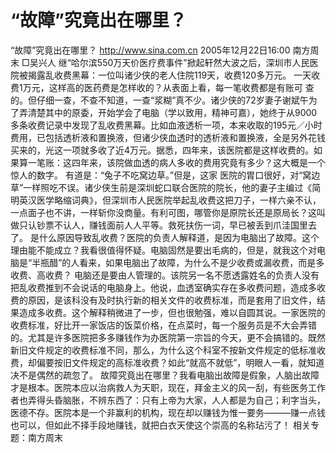 # “故障”究竟出在哪里？

“故障”究竟出在哪里？
http://www.sina.com.cn 2005年12月22日16:00 南方周末
□吴兴人
继“哈尔滨550万天价医疗费事件”掀起轩然大波之后，深圳市人民医院被揭露乱收费黑幕：一位叫诸少侠的老人住院119天，收费120多万元。
一天收费1万元，这样高的医药费是怎样收的？从表面上看，每一笔收费都是有账可
查的。但仔细一查，不查不知道，一查“浆糊”真不少。诸少侠的72岁妻子谢斌午为了弄清楚其中的原委，开始学会了电脑（学以致用，精神可嘉），她终于从9000多条收费记录中发现了乱收费黑幕。比如血液透析一项，本来收取的195元／小时费用，已包括透析液和置换液，但诸少侠血透时的透析液和置换液，全是另外花钱买来的，光这一项就多收了近4万元。据悉，四年来，该医院都是这样收费的。如果算一笔账：这四年来，该院做血透的病人多收的费用究竟有多少？这大概是一个惊人的数字。
有道是：“兔子不吃窝边草。”但是，这家
医院的胃口很好，对“窝边草”一样照吃不误。诸少侠生前是深圳蛇口联合医院的院长，他的妻子主编过《简明英汉医学略缩词典》，但深圳市人民医院举起乱收费这把刀子，一样六亲不认，一点面子也不讲，一样斩你没商量。有利可图，哪管你是原院长还是原局长？这叫做只认钞票不认人，赚钱面前人人平等。救死扶伤一词，早已被丢到爪洼国里去了。
是什么原因导致乱收费？医院的负责人解释道，是因为电脑出了故障。这个理由能不能成立？我看很值得怀疑。电脑固然是要出毛病的，但是，就我这个对电脑是“半瓶醋”的人看来，如果电脑出了故障，为什么不是少收费或漏收费，而是多收费、高收费？
电脑还是要由人管理的。该院另一名不愿透露姓名的负责人没有把乱收费推到不会说话的电脑身上。他说，血透室确实存在多收费问题，造成多收费的原因，是该科没有及时执行新的相关文件的收费标准，而是套用了旧文件，结果造成多收费。这个解释稍微进了一步，但也很勉强，难以自圆其说。一家医院的收费标准，好比开一家饭店的饭菜价格，在点菜时，每一个服务员是不大会弄错的。尤其是许多医院把多多赚钱作为办医院第一宗旨的今天，更不会搞错的。既然新旧文件规定的收费标准不同，那么，为什么这个科室不按新文件规定的低标准收费，却偏要按旧文件规定的高标准收费？如此“就高不就低”，明眼人一看，就知道决不是偶然的疏忽了。
故障究竟出在哪里？我看电脑出故障是假象，人脑出故障才是根本。医院本应以治病救人为天职，现在，拜金主义的风一刮，有些医务工作者也弄得头昏脑胀，不辨东西了：只有上帝为大家，人人都是为自己；利字当头，医德不存。医院本是一个非赢利的机构，现在却以赚钱为惟一要务———赚一点钱也可以，但如此不择手段地赚钱，就把白衣天使这个崇高的名称玷污了！
相关专题：南方周末 

